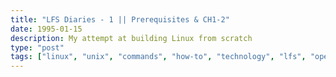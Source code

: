 ```yaml
---
title: "LFS Diaries - 1 || Prerequisites & CH1-2"
date: 1995-01-15
description: My attempt at building Linux from scratch
type: "post"
tags: ["linux", "unix", "commands", "how-to", "technology", "lfs", "operating systems", "kernel"]
---
```

